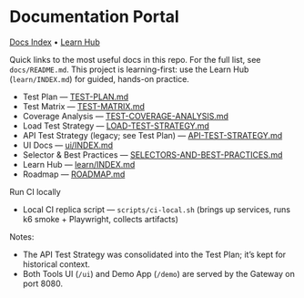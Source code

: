 # Documentation Portal

[Docs Index](README.md) • [Learn Hub](../learn/INDEX.md)

Quick links to the most useful docs in this repo. For the full list, see `docs/README.md`. This project is learning-first: use the Learn Hub (`learn/INDEX.md`) for guided, hands-on practice.

- Test Plan — [TEST-PLAN.md](TEST-PLAN.md)
- Test Matrix — [TEST-MATRIX.md](TEST-MATRIX.md)
- Coverage Analysis — [TEST-COVERAGE-ANALYSIS.md](TEST-COVERAGE-ANALYSIS.md)
- Load Test Strategy — [LOAD-TEST-STRATEGY.md](LOAD-TEST-STRATEGY.md)
- API Test Strategy (legacy; see Test Plan) — [API-TEST-STRATEGY.md](API-TEST-STRATEGY.md)
- UI Docs — [ui/INDEX.md](ui/INDEX.md)
- Selector & Best Practices — [SELECTORS-AND-BEST-PRACTICES.md](SELECTORS-AND-BEST-PRACTICES.md)
- Learn Hub — [learn/INDEX.md](../learn/INDEX.md)
- Roadmap — [ROADMAP.md](ROADMAP.md)

Run CI locally
- Local CI replica script — `scripts/ci-local.sh` (brings up services, runs k6 smoke + Playwright, collects artifacts)

Notes:
- The API Test Strategy was consolidated into the Test Plan; it’s kept for historical context.
- Both Tools UI (`/ui`) and Demo App (`/demo`) are served by the Gateway on port 8080.
